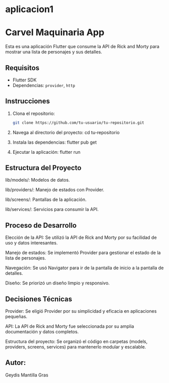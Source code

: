 # aplicacion1

# Carvel Maquinaria App

Esta es una aplicación Flutter que consume la API de Rick and Morty para mostrar una lista de personajes y sus detalles.

## Requisitos
- Flutter SDK
- Dependencias: `provider`, `http`

## Instrucciones
1. Clona el repositorio:
   ```bash
   git clone https://github.com/tu-usuario/tu-repositorio.git

2. Navega al directorio del proyecto:
cd tu-repositorio

3. Instala las dependencias:
flutter pub get

4. Ejecutar la aplicación:
flutter run


## Estructura del Proyecto

lib/models/: Modelos de datos.

lib/providers/: Manejo de estados con Provider.

lib/screens/: Pantallas de la aplicación.

lib/services/: Servicios para consumir la API.

## Proceso de Desarrollo

Elección de la API: Se utilizó la API de Rick and Morty por su facilidad de uso y datos interesantes.

Manejo de estados: Se implementó Provider para gestionar el estado de la lista de personajes.

Navegación: Se usó Navigator para ir de la pantalla de inicio a la pantalla de detalles.

Diseño: Se priorizó un diseño limpio y responsivo.


## Decisiones Técnicas

Provider: Se eligió Provider por su simplicidad y eficacia en aplicaciones pequeñas.

API: La API de Rick and Morty fue seleccionada por su amplia documentación y datos completos.

Estructura del proyecto: Se organizó el código en carpetas (models, providers, screens, services) para mantenerlo modular y escalable.


## Autor: 
Geydis Mantilla Gras
